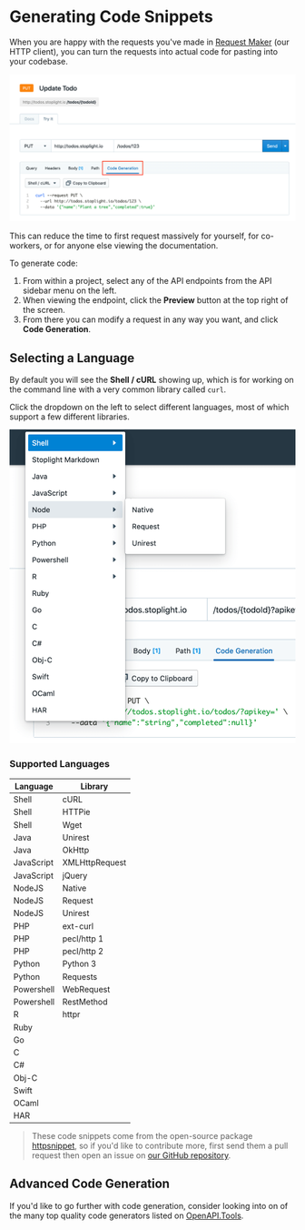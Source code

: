 # Generating Code Snippets

When you are happy with the requests you've made in [Request Maker](./05-request-maker.md) (our HTTP client), you can turn the requests into actual code for pasting into your codebase.

![](../../assets/images/code-generation-tab.png)

This can reduce the time to first request massively for yourself, for co-workers, or for anyone else viewing the documentation. 

To generate code:

1. From within a project, select any of the API endpoints from the API sidebar menu on the left.
2. When viewing the endpoint, click the **Preview** button at the top right of the screen.
3. From there you can modify a request in any way you want, and click **Code Generation**.

## Selecting a Language

By default you will see the **Shell / cURL** showing up, which is for working on the command line with a very common library called `curl`. 

Click the dropdown on the left to select different languages, most of which support a few different libraries. 

![](../../assets/images/code-generation-languages.png)

### Supported Languages

Language | Library
---------|----------
Shell | cURL
Shell | HTTPie
Shell | Wget
Java | Unirest
Java | OkHttp
JavaScript | XMLHttpRequest
JavaScript | jQuery
NodeJS | Native
NodeJS | Request
NodeJS | Unirest
PHP | ext-curl
PHP | pecl/http 1
PHP | pecl/http 2
Python | Python 3
Python | Requests
Powershell | WebRequest
Powershell | RestMethod
R | httpr
Ruby | |
Go | |
C | |
C# | |
Obj-C | |
Swift | |
OCaml | |
HAR | |

> These code snippets come from the open-source package [httpsnippet](https://github.com/Kong/httpsnippet), so if you'd like to contribute more, first send them a pull request then open an issue on [our GitHub repository](https://github.com/stoplightio/studio/issues).

## Advanced Code Generation

If you'd like to go further with code generation, consider looking into on of the many top quality code generators listed on [OpenAPI.Tools](https://openapi.tools/).
